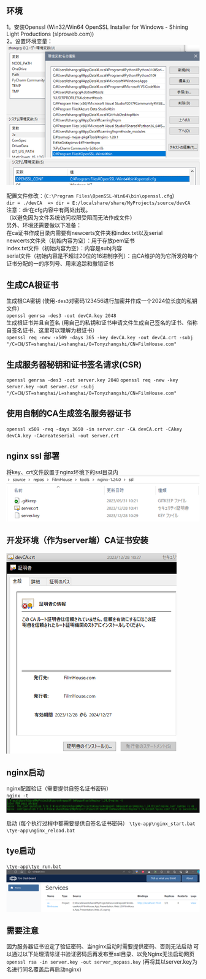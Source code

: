 
## 环境

  1。安装Openssl (Win32/Win64 OpenSSL Installer for Windows - Shining Light Productions (slproweb.com))  
  2。设置环境变量：  
  ![环境](.\png\01.png)
  ![环境](.\png\02.png)  
  
  配置文件修改：(`C:\Program Files\OpenSSL-Win64\bin\openssl.cfg`)  
  `dir = ./devCA  => dir = E:/localshare/share/MyProjects/source/devCA`  
  注意：dir在cfg内容中有两处出现。  
  （以避免因为文件系统访问权限受阻而无法作成文件）  
  另外、环境还需要做以下准备：  
  在ca证书作成目录内需要有newcerts文件夹和index.txt以及serial  
  newcerts文件夹（初始内容为空）：用于存放pem证书  
  index.txt文件（初始内容为空）：内容是subj内容  
  serial文件（初始内容是不超过20位的16进制序列）：由CA维护的为它所发的每个证书分配的一的序列号、用来追踪和撤销证书  
  
## 生成CA根证书

  生成根CA密钥 (使用`-des3`对密码123456进行加密并作成一个2024位长度的私钥文件）  
  `openssl genrsa -des3 -out devCA.key 2048`  
生成根证书并且自签名 (用自己的私钥和证书申请文件生成自己签名的证书、俗称自签名证书、这里可以理解为根证书）  
  `openssl req -new -x509 -days 365 -key devCA.key -out devCA.crt -subj "/C=CN/ST=shanghai/L=shanghai/O=Tonyzhangshi/CN=FilmHouse.com"`  
  
## 生成服务器秘钥和证书签名请求(CSR)

  `openssl genrsa -des3 -out server.key 2048`
  `openssl req -new -key server.key -out server.csr -subj "/C=CN/ST=shanghai/L=shanghai/O=Tonyzhangshi/CN=FilmHouse.com"`
  
## 使用自制的CA生成签名服务器证书

  `openssl x509 -req -days 3650 -in server.csr -CA devCA.crt -CAkey devCA.key -CAcreateserial -out server.crt`
  
## nginx ssl 部署

  将key、crt文件放置于nginx环境下的ssl目录内
  ![环境](.\png\06.png)  
  
## 开发环境（作为server端）CA证书安装

  ![环境](.\png\08.png)  
  
## nginx启动

  nginx配置验证（需要提供自签名证书密码）  
  `nginx -t`  
  ![环境](.\png\07.png)  
  
  启动 (每个执行过程中都需要提供自签名证书密码）
  `\tye-app\nginx_start.bat`  
  `\tye-app\nginx_reload.bat`  
  
## tye启动

  `\tye-app\tye_run.bat`  
  ![环境](.\png\09.png)  
  
## 需要注意

  因为服务器证书设定了验证密码、当nginx启动时需要提供密码、否则无法启动
  可以通过以下处理清除证书验证密码后再发布至ssl目录、以免Nginx无法启动网页
  `openssl rsa -in server.key -out server_nopass.key`
  (再将其以server.key为名进行同名覆盖后再启动nginx)
